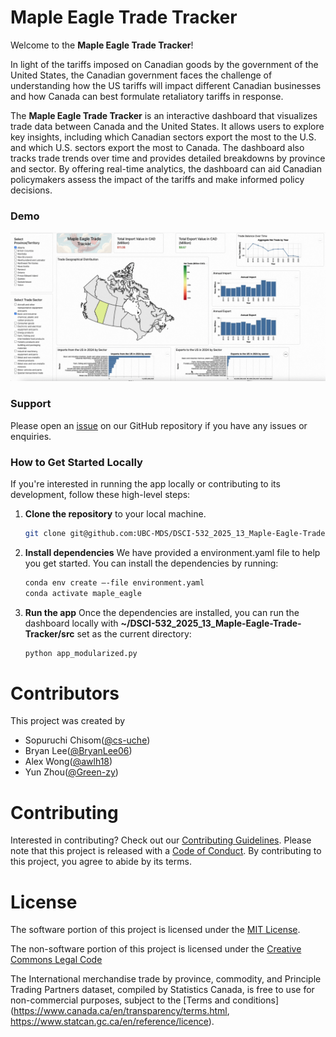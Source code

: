 # Maple Eagle Trade Tracker

Welcome to the **Maple Eagle Trade Tracker**! 

In light of the tariffs imposed on Canadian goods by the government of the United States, the Canadian government faces the challenge of understanding how the US tariffs will impact different Canadian businesses and how Canada can best formulate retaliatory tariffs in response.  

The **Maple Eagle Trade Tracker** is an interactive dashboard that visualizes trade data between Canada and the United States. It allows users to explore key insights, including which Canadian sectors export the most to the U.S. and which U.S. sectors export the most to Canada. The dashboard also tracks trade trends over time and provides detailed breakdowns by province and sector. By offering real-time analytics, the dashboard can aid Canadian policymakers assess the impact of the tariffs and make informed policy decisions.  

### Demo
![demo](img/demo2.gif)

### Support
Please open an [issue](https://github.com/UBC-MDS/DSCI-532_2025_13_Maple-Eagle-Trade-Tracker/issues) on our GitHub repository if you have any issues or enquiries. 


### How to Get Started Locally

If you're interested in running the app locally or contributing to its development, follow these high-level steps:

1.  **Clone the repository** to your local machine.

    ``` bash
    git clone git@github.com:UBC-MDS/DSCI-532_2025_13_Maple-Eagle-Trade-Tracker.git
    ```

2.  **Install dependencies** We have provided a environment.yaml file to help you get started. You can install the dependencies by running:

    ``` bash
    conda env create —-file environment.yaml
    conda activate maple_eagle
    ```

3.  **Run the app** Once the dependencies are installed, you can run the dashboard locally with **~/DSCI-532_2025_13_Maple-Eagle-Trade-Tracker/src** set as the current directory:

    ``` bash
    python app_modularized.py
    ```

# Contributors
This project was created by
- Sopuruchi Chisom([@cs-uche](https://github.com/cs-uche))
- Bryan Lee([@BryanLee06](https://github.com/BryanLee06))
- Alex Wong([@awlh18](https://github.com/awlh18))
- Yun Zhou([@Green-zy](https://github.com/Green-zy))  

# Contributing
Interested in contributing? Check out our [Contributing Guidelines](./CONTRIBUTING.md). Please note that this project is released with a [Code of Conduct](./CODE_OF_CONDUCT.md). By contributing to this project, you agree to abide by its terms.

# License
The software portion of this project is licensed under the [MIT License](./LICENSE.md).

The non-software portion of this project is licensed under the [Creative Commons Legal Code](./LICENSE.md)

The International merchandise trade by province, commodity, and Principle Trading Partners dataset, compiled by Statistics Canada, 
is free to use for non-commercial purposes, subject to the [Terms and conditions](https://www.canada.ca/en/transparency/terms.html, https://www.statcan.gc.ca/en/reference/licence).